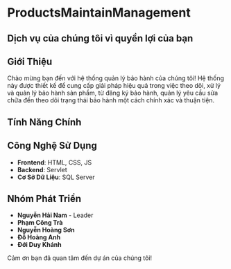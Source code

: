 # **ProductsMaintainManagement**
## Dịch vụ của chúng tôi vì quyền lợi của bạn
## Giới Thiệu

Chào mừng bạn đến với hệ thống quản lý bảo hành của chúng tôi! Hệ thống này được thiết kế để cung cấp giải pháp hiệu quả trong việc theo dõi, xử lý và quản lý bảo hành sản phẩm, từ đăng ký bảo hành, quản lý yêu cầu sửa chữa đến theo dõi trạng thái bảo hành một cách chính xác và thuận tiện.

## Tính Năng Chính



## Công Nghệ Sử Dụng

- **Frontend**: HTML, CSS, JS
- **Backend**: Servlet
- **Cơ Sở Dữ Liệu**: SQL Server

## Nhóm Phát Triển

- **Nguyễn Hải Nam** - Leader
- **Phạm Công Trà**
- **Nguyễn Hoàng Sơn**
- **Đỗ Hoàng Anh**
- **Đới Duy Khánh**


Cảm ơn bạn đã quan tâm đến dự án của chúng tôi!

